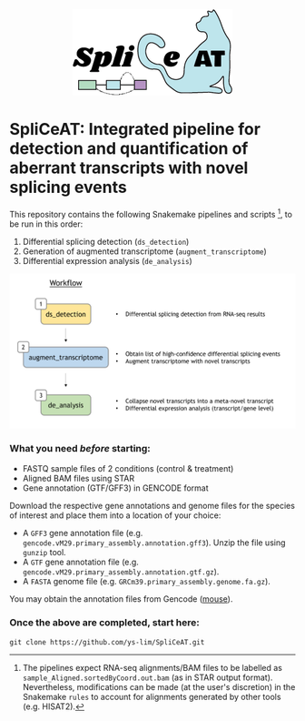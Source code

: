<p align="center">
  <img src="images/Logo.png">
</p>

# SpliCeAT: Integrated pipeline for detection and quantification of aberrant transcripts with novel splicing events

This repository contains the following Snakemake pipelines and scripts [^1], to be run in this order:
1. Differential splicing detection (`ds_detection`)
2. Generation of augmented transcriptome (`augment_transcriptome`)
3. Differential expression analysis (`de_analysis`)

<p align="center">
  <img src="images/workflow.png">
</p>

### What you need *before* starting:
- FASTQ sample files of 2 conditions (control & treatment)
- Aligned BAM files using STAR
- Gene annotation (GTF/GFF3) in GENCODE format

Download the respective gene annotations and genome files for the species of interest and place them into a location of your choice:

- A `GFF3` gene annotation file  (e.g. `gencode.vM29.primary_assembly.annotation.gff3`).  Unzip the file using `gunzip` tool.
- A `GTF` gene annotation file (e.g. `gencode.vM29.primary_assembly.annotation.gtf.gz`).
- A `FASTA` genome file (e.g. `GRCm39.primary_assembly.genome.fa.gz`).

You may obtain the annotation files from Gencode ([mouse](https://www.gencodegenes.org/mouse/)).

### Once the above are completed, start here: 
```
git clone https://github.com/ys-lim/SpliCeAT.git
```

[^1]: The pipelines expect RNA-seq alignments/BAM files to be labelled as `sample_Aligned.sortedByCoord.out.bam` (as in STAR output format). Nevertheless, modifications can be made (at the user's discretion) in the Snakemake `rules` to account for alignments generated by other tools (e.g. HISAT2). 
